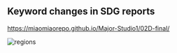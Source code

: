 ## Keyword changes in SDG reports
https://miaomiaorepo.github.io/Major-Studio1/02D-final/

![regions](https://user-images.githubusercontent.com/19495692/200504645-48fac083-4c9c-40de-aace-cb42bca41e44.png)
